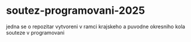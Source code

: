 # soutez-programovani-2025

jedna se o repozitar vytvoreni v ramci krajskeho a puvodne okresniho kola souteze v programovani
